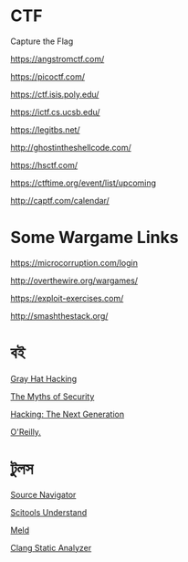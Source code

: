 # CTF
Capture the Flag

https://angstromctf.com/

https://picoctf.com/

https://ctf.isis.poly.edu/

https://ictf.cs.ucsb.edu/

https://legitbs.net/

http://ghostintheshellcode.com/

https://hsctf.com/



https://ctftime.org/event/list/upcoming

http://captf.com/calendar/



# Some Wargame Links

https://microcorruption.com/login

http://overthewire.org/wargames/

https://exploit-exercises.com/

http://smashthestack.org/

# বই

[Gray Hat Hacking][1]

[The Myths of Security][2]

[Hacking: The Next Generation][3]

[O'Reilly.][4]

# টুলস

[Source Navigator][5]

[Scitools Understand][6]

[Meld][7]

[Clang Static Analyzer][8]


    
    
    
    


[1]: http://www.amazon.com/Hacking-Ethical-Hackers-Handbook-Edition/dp/0071832386/
[2]: http://www.amazon.com/Myths-Security-Computer-Industry-Doesnt/dp/0596523025?
[3]: http://www.amazon.com/Hacking-Next-Generation-Animal-Guide/dp/0596154577
[4]: http://shop.oreilly.com/category/browse-subjects/security.do
[5]: http://sourcenav.sourceforge.net/
[6]: http://www.scitools.com/
[7]: http://meldmerge.org/
[8]: http://clang-analyzer.llvm.org/

